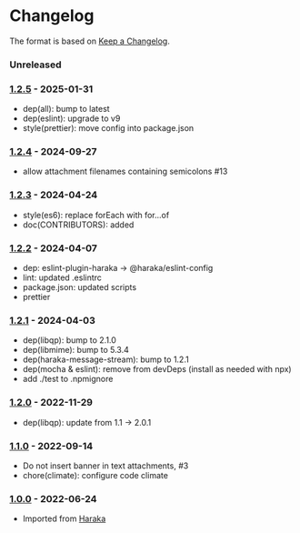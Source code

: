 # Changelog

The format is based on [Keep a Changelog](https://keepachangelog.com/).

### Unreleased

### [1.2.5] - 2025-01-31

- dep(all): bump to latest
- dep(eslint): upgrade to v9
- style(prettier): move config into package.json

### [1.2.4] - 2024-09-27

- allow attachment filenames containing semicolons #13

### [1.2.3] - 2024-04-24

- style(es6): replace forEach with for...of
- doc(CONTRIBUTORS): added

### [1.2.2] - 2024-04-07

- dep: eslint-plugin-haraka -> @haraka/eslint-config
- lint: updated .eslintrc
- package.json: updated scripts
- prettier

### [1.2.1] - 2024-04-03

- dep(libqp): bump to 2.1.0
- dep(libmime): bump to 5.3.4
- dep(haraka-message-stream): bump to 1.2.1
- dep(mocha & eslint): remove from devDeps (install as needed with npx)
- add ./test to .npmignore

### [1.2.0] - 2022-11-29

- dep(libqp): update from 1.1 -> 2.0.1

### [1.1.0] - 2022-09-14

- Do not insert banner in text attachments, #3
- chore(climate): configure code climate

### [1.0.0] - 2022-06-24

- Imported from [Haraka](https://github.com/haraka/Haraka)

[1.0.0]: https://github.com/haraka/email-message/releases/tag/v1.0.0
[1.1.0]: https://github.com/haraka/email-message/releases/tag/v1.1.0
[1.2.0]: https://github.com/haraka/email-message/releases/tag/v1.2.0
[1.2.1]: https://github.com/haraka/email-message/releases/tag/v1.2.1
[1.2.2]: https://github.com/haraka/email-message/releases/tag/v1.2.2
[1.2.3]: https://github.com/haraka/email-message/releases/tag/v1.2.3
[1.2.4]: https://github.com/haraka/email-message/releases/tag/v1.2.4
[1.2.5]: https://github.com/haraka/email-message/releases/tag/v1.2.5
